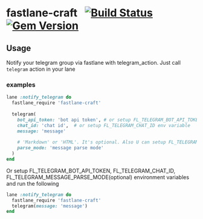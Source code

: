 # fastlane-craft &nbsp; [![Build Status](https://www.bitrise.io/app/0845b4d0a78dc7db/status.svg?token=xTOEh6hV9SMcfVlY2-MjxQ&branch=master)](https://www.bitrise.io/app/0845b4d0a78dc7db)  [![Gem Version](https://badge.fury.io/rb/fastlane-craft.svg)](https://badge.fury.io/rb/fastlane-craft)

## Usage

Notify your telegram group via fastlane with telegram_action.
Just call `telegram` action in your lane

### examples
```ruby
lane :notify_telegram do
  fastlane_require 'fastlane-craft'
 
  telegram(
    bot_api_token: 'bot api token', # or setup FL_TELEGRAM_BOT_API_TOKEN env variable
    chat_id: 'chat id',  # or setup FL_TELEGRAM_CHAT_ID env variable
    message: 'message'
  
    # 'Markdown' or 'HTML'. It's optional. Also U can setup FL_TELEGRAM_MESSAGE_PARSE_MODE env variable
    parse_mode: 'message parse mode'
  ) 
end
```

 Or setup FL_TELEGRAM_BOT_API_TOKEN, FL_TELEGRAM_CHAT_ID, FL_TELEGRAM_MESSAGE_PARSE_MODE(optional) environment variables and run the following

```ruby
lane :notify_telegram do
  fastlane_require 'fastlane-craft'
  telegram(message: 'message') 
end

```
